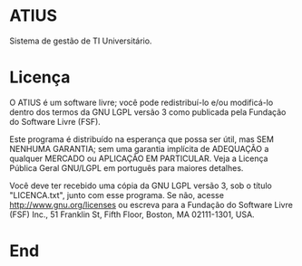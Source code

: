 # ATIUS

Sistema de gestão de TI Universitário.

# Licença

O ATIUS é um software livre; você pode redistribuí-lo e/ou
modificá-lo dentro dos termos da GNU LGPL versão 3 como publicada pela
Fundação do Software Livre (FSF).

Este programa é distribuído na esperança que possa ser útil, mas SEM
NENHUMA GARANTIA; sem uma garantia implícita de ADEQUAÇÃO a qualquer
MERCADO ou APLICAÇÃO EM PARTICULAR. Veja a Licença Pública Geral GNU/LGPL
em português para maiores detalhes.

Você deve ter recebido uma cópia da GNU LGPL versão 3, sob o título
"LICENCA.txt", junto com esse programa. Se não, acesse
http://www.gnu.org/licenses ou escreva para a Fundação do Software Livre
(FSF) Inc., 51 Franklin St, Fifth Floor, Boston, MA 02111-1301, USA.

# End
